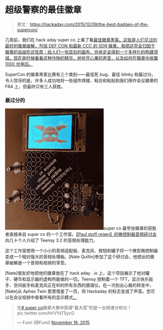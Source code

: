 # 超级警察的最佳徽章

> 原文：<https://hackaday.com/2015/12/09/the-best-badges-of-the-supercon/>

几周前，我们在 hack aday super co 上看了看[最佳徽章黑客。这些是人们见过的最好的徽章破解，包括 DEF CON 和最新 CCC 的 SDR 徽章。我把这完全归因于徽章的自由形式性质；给人们一张空白的画布，你肯定会得到一个多样化的构建领域。现在是时候看看这种作物的精华，听听开心果的声音，以及如何在徽章中放置 1000 伏电压。](http://hackaday.com/2015/11/20/the-best-conference-badge-hacking-youve-ever-seen/)

SuperCon 的徽章黑客比赛有三个类别——最佳死 bug、最佳 blinky 和最过分。令人惊讶的是，许多人成功地将一些组件焊接、粘合和粘贴到我们用作会议徽章的 FR4 上，但最终只有三人获胜。

### 最过分的

[![teensy Badge](img/c24b3139ff935bf022511d460328dbc2.png)](https://hackaday.com/wp-content/uploads/2015/12/teensy-badge.jpg)super co 最夸张徽章的获胜者直接来自 super co 的一个工作室。[【Paul stoff regen】的微控制器音频研讨会](https://hackaday.io/project/8292-microcontroller-audio-workshop-had-supercon-2015)向几十个人介绍了 Teensy 3.2 的音频处理能力。

这个工作室使用一个小小的音频适配板、麦克风、按钮和罐子将一个微型微控制器变成一个相对强大的音频处理板。[Nate Quillin]参加了这个研讨会，他想出的徽章破解是一个音频和视频的享受。

[Nate]很友好地把他的徽章放在了 hack aday . io 上，这个项目展示了他对罐子、硬币和显示器的虚构所能做的一切。Teensy 控制着一个 TFT，显示快乐扳手、空间扳手和麦克风正在听的所有东西的摄谱仪。在一次别出心裁的转变中，[Nate]从 Aphex Twin 那里借鉴了一页，将 Hackaday 的标志变成了声音。您可以在会议视频中查看所有的显示模式[。](https://www.youtube.com/watch?v=pJO0WaFeIxk&t=17m32s)

> 在[# super co](https://twitter.com/hashtag/SuperCon?src=hash)徽章大赛中获得“最大奖”的是一台频谱分析仪！pic.twitter.com/hVVYsT5ycG
> 
> — Fumi (@Fumi) [November 16, 2015](https://twitter.com/Fumi/status/666059947365429248)